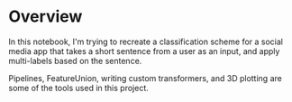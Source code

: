 # Overview
In this notebook, I'm trying to recreate a classification scheme for a social media app that takes a short sentence from a user as an input, and apply multi-labels based on the sentence.

Pipelines, FeatureUnion, writing custom transformers, and 3D plotting are some of the tools used in this project.
